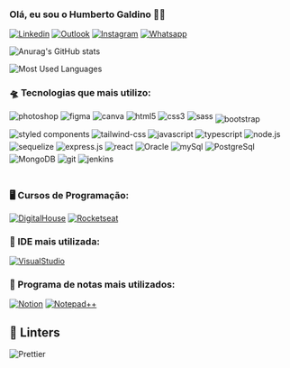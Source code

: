 ### Olá, eu sou o Humberto Galdino 👌🏼

[![Linkedin](https://img.shields.io/badge/LinkedIn-512BD4?style=for-the-badge&logo=linkedin&logoColor=white)](humberto.galdino@live.com)
[![Outlook](https://img.shields.io/badge/Outlook-0078D4?style=for-the-badge&logo=microsoftoutlook&logoColor=white>)](https://www.digitalhouse.com/br)
[![Instagram](https://img.shields.io/badge/Instagram-E4405F?style=for-the-badge&logo=instagram&logoColor=white)](https://www.instagram.com/humberto.galdino/)
[![Whatsapp](https://img.shields.io/badge/WhatsApp-25D366?style=for-the-badge&logo=whatsapp&logoColor=white)](https://wa.me/5562999742142?text=Ol%C3%A1+Humberto%2C+visualizei+seu+perfil+no+GitHub)

![Anurag's GitHub stats](https://github-readme-stats.vercel.app/api?username=HumbertoGaldino&show_icons=true&theme=tokyonight)

![Most Used Languages](https://github-readme-stats.vercel.app/api/top-langs/?username=HumbertoGaldino&theme=blue-green)

### 🛸 Tecnologias que mais utilizo:

<div style="display: inline_block">
    <img style="margin-bottom: 15px" align='center' alt="photoshop" src="https://img.shields.io/badge/Adobe%20Photoshop-31A8FF?style=for-the-badge&logo=Adobe%20Photoshop&logoColor=black">
    <img style="margin-bottom: 15px" align='center' alt="figma" src="https://img.shields.io/badge/Figma-F24E1E?style=for-the-badge&logo=figma&logoColor=white">
    <img style="margin-bottom: 15px" align='center' alt="canva" src="https://img.shields.io/badge/Canva-%2300C4CC.svg?&style=for-the-badge&logo=Canva&logoColor=white">
    <img style="margin-bottom: 15px" align='center' alt="html5" src="https://img.shields.io/badge/HTML5-E34F26?style=for-the-badge&logo=html5&logoColor=white">
    <img style="margin-bottom: 15px" align='center' alt="css3" src="https://img.shields.io/badge/CSS3-1572B6?style=for-the-badge&logo=css3&logoColor=white">
    <img style="margin-bottom: 15px" align='center' alt="sass" src="https://img.shields.io/badge/Sass-CC6699?style=for-the-badge&logo=sass&logoColor=white">
    <img style="margin-bottom:5px" align='center' alt="bootstrap" src="https://img.shields.io/badge/Bootstrap-563D7C?style=for-the-badge&logo=bootstrap&logoColor=white">
    <img style="margin-bottom:5px" align='center' alt="styled components" src="https://img.shields.io/badge/styled--components-DB7093?style=for-the-badge&logo=styled-components&logoColor=white">
    <img style="margin-bottom:5px" align='center' alt="tailwind-css" src="https://img.shields.io/badge/Tailwind_CSS-38B2AC?style=for-the-badge&logo=tailwind-css&logoColor=white">    
    <img style="margin-bottom:5px" align='center' alt="javascript" src="https://img.shields.io/badge/JavaScript-323330?style=for-the-badge&logo=javascript&logoColor=F7DF1E">
    <img style="margin-bottom:5px" align='center' alt="typescript" src="https://img.shields.io/badge/TypeScript-007ACC?style=for-the-badge&logo=typescript&logoColor=white">
    <img style="margin-bottom:5px" align='center' alt="node.js" src="https://img.shields.io/badge/Node.js-43853D?style=for-the-badge&logo=node.js&logoColor=white">
    <img style="margin-bottom:5px" align='center' alt="sequelize" src="https://img.shields.io/badge/sequelize-323330?style=for-the-badge&logo=sequelize&logoColor=blue">
    <img style="margin-bottom:5px" align='center' alt="express.js" src="https://img.shields.io/badge/Express.js-404D59?style=for-the-badge">
    <img style="margin-bottom:5px" align='center' alt="react" src="https://img.shields.io/badge/React-20232A?style=for-the-badge&logo=react&logoColor=61DAFB">
    <img style="margin-bottom:5px" align='center' alt="Oracle" src="https://img.shields.io/badge/Oracle-F80000?style=for-the-badge&logo=Oracle&logoColor=white">
    <img style="margin-bottom:5px" align='center' alt="mySql" src="https://img.shields.io/badge/MySQL-00000F?style=for-the-badge&logo=mysql&logoColor=white">
    <img style="margin-bottom:5px" align='center' alt="PostgreSql" src="https://img.shields.io/badge/PostgreSQL-316192?style=for-the-badge&logo=postgresql&logoColor=white">
    <img style="margin-bottom:5px" align='center' alt="MongoDB" src="https://img.shields.io/badge/MongoDB-4EA94B?style=for-the-badge&logo=mongodb&logoColor=white">
    <img style="margin-bottom:5px" align='center' alt="git" src="https://img.shields.io/badge/GIT-E44C30?style=for-the-badge&logo=git&logoColor=white">
    <img style="margin-bottom:5px" align='center' alt="jenkins" src="https://img.shields.io/badge/Jenkins-D24939?style=for-the-badge&logo=Jenkins&logoColor=white">
</div> </br>

### 🖥️ Cursos de Programação:
[![DigitalHouse](https://img.shields.io/badge/DigitalHouse-E60012?style=for-the-badge&logo&logoColor=white>)](https://www.digitalhouse.com/br)
[![Rocketseat](https://img.shields.io/badge/Rocketseat-%237159c1?style=for-the-badge&logo=ghost)](https://app.rocketseat.com.br)

### 🤖 IDE mais utilizada:

[![VisualStudio](https://img.shields.io/badge/Visual_Studio_Code-0078D4?style=for-the-badge&logo=visual%20studio%20code&logoColor=white)](https://code.visualstudio.com/)

### 📝 Programa de notas mais utilizados:
[![Notion](https://img.shields.io/badge/Notion-000000?style=for-the-badge&logo=notion&logoColor=white)](https://www.notion.so/)
[![Notepad++](https://img.shields.io/badge/Notepad++-90E59A.svg?style=for-the-badge&logo=notepad%2B%2B&logoColor=black)](https://notepad-plus-plus.org/)

## 🧐 Linters
![Prettier](https://img.shields.io/badge/prettier-1A2C34?style=for-the-badge&logo=prettier&logoColor=F7BA3E)


